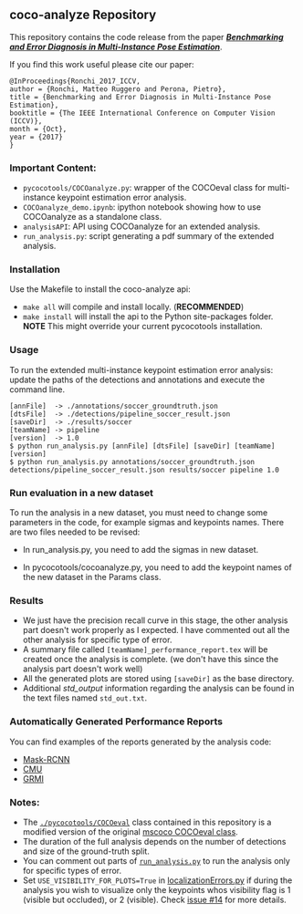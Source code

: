 ## coco-analyze Repository
This repository contains the code release from the paper [***Benchmarking and Error Diagnosis in Multi-Instance Pose Estimation***](http://www.vision.caltech.edu/~mronchi/projects/PoseErrorDiagnosis).

If you find this work useful please cite our paper:
```
@InProceedings{Ronchi_2017_ICCV,
author = {Ronchi, Matteo Ruggero and Perona, Pietro},
title = {Benchmarking and Error Diagnosis in Multi-Instance Pose Estimation},
booktitle = {The IEEE International Conference on Computer Vision (ICCV)},
month = {Oct},
year = {2017}
}
```

### Important Content:
 - `pycocotools/COCOanalyze.py`: wrapper of the COCOeval class for multi-instance keypoint estimation error analysis.
 - `COCOanalyze_demo.ipynb`: ipython notebook showing how to use COCOanalyze as a standalone class.
 - `analysisAPI`: API using COCOanalyze for an extended analysis.
 - `run_analysis.py`: script generating a pdf summary of the extended analysis.

### Installation
Use the Makefile to install the coco-analyze api:
 - `make all` will compile and install locally. (<b>RECOMMENDED</b>)
 - `make install` will install the api to the Python site-packages folder. <b>NOTE</b> This might override your current pycocotools installation.

### Usage
To run the extended multi-instance keypoint estimation error analysis: update the paths of the detections and annotations and execute the command line.

    [annFile]  -> ./annotations/soccer_groundtruth.json
    [dtsFile]  -> ./detections/pipeline_soccer_result.json
    [saveDir]  -> ./results/soccer
    [teamName] -> pipeline
    [version]  -> 1.0
    $ python run_analysis.py [annFile] [dtsFile] [saveDir] [teamName] [version]
    $ python run_analysis.py annotations/soccer_groundtruth.json detections/pipeline_soccer_result.json results/soccer pipeline 1.0

### Run evaluation in a new dataset
To run the analysis in a new dataset, you must need to change some parameters in the code, for example sigmas and keypoints names. There are two files needed to be revised:

 - In run_analysis.py, you need to add the sigmas in new dataset.

 - In pycocotools/cocoanalyze.py, you need to add the keypoint names of the new dataset in the Params class.

### Results
 - We just have the precision recall curve in this stage, the other analysis part doesn't work properly as I expected. I have commented out all the other analysis for specific type of error. 
 - A summary file called `[teamName]_performance_report.tex` will be created once the analysis is complete. (we don't have this since the analysis part doesn't work well)
 - All the generated plots are stored using `[saveDir]` as the base directory. 
 - Additional *std_output* information regarding the analysis can be found in the text files named `std_out.txt`.

### Automatically Generated Performance Reports
You can find examples of the reports generated by the analysis code:
 - [Mask-RCNN](http://www.vision.caltech.edu/~mronchi/projects/PoseErrorDiagnosis/Reports/2017_MASKRNN.pdf)
 - [CMU](http://www.vision.caltech.edu/~mronchi/projects/PoseErrorDiagnosis/Reports/2016_CMU.pdf)
 - [GRMI](http://www.vision.caltech.edu/~mronchi/projects/PoseErrorDiagnosis/Reports/2016_GRMI.pdf)

### Notes:
 - The [`./pycocotools/COCOeval`](https://github.com/matteorr/coco-analyze/blob/release/pycocotools/cocoeval.py) class contained in this repository is a modified version of the original [mscoco COCOeval class](https://github.com/pdollar/coco/blob/master/PythonAPI/pycocotools/cocoeval.py).
 - The duration of the full analysis depends on the number of detections and size of the ground-truth split.
 - You can comment out parts of [`run_analysis.py`](https://github.com/matteorr/coco-analyze/blob/release/run_analysis.py#L91-L120) to run the analysis only for specific types of error.
 - Set `USE_VISIBILITY_FOR_PLOTS=True` in [localizationErrors.py](https://github.com/matteorr/coco-analyze/blob/release/analysisAPI/localizationErrors.py#L159) if during the analysis you wish to visualize only the keypoints whos visibility flag is 1 (visible but occluded), or 2 (visible). Check [issue #14](https://github.com/matteorr/coco-analyze/issues/14) for more details.
